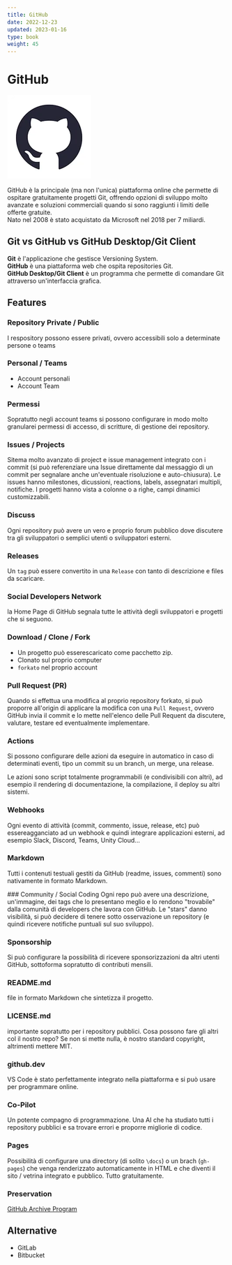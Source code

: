 ```yaml
---
title: GitHub
date: 2022-12-23
updated: 2023-01-16
type: book
weight: 45
---
```

# GitHub

![](img/github_icon_192.webp)

GitHub è la principale (ma non l'unica) piattaforma online che permette di ospitare gratuitamente progetti Git, offrendo opzioni di sviluppo molto avanzate e soluzioni commerciali quando si sono raggiunti i limiti delle offerte gratuite.  
Nato nel 2008 è stato acquistato da Microsoft nel 2018 per 7 miliardi.

## Git vs GitHub vs GitHub Desktop/Git Client

**Git** è l'applicazione che gestisce Versioning System.  
**GitHub** è una piattaforma web che ospita repositories Git.  
**GitHub Desktop/Git Client** è un programma che permette di comandare Git attraverso un'interfaccia grafica.

## Features

### Repository Private / Public
I respository possono essere privati, ovvero accessibili solo a determinate persone o teams

### Personal / Teams

- Account personali
- Account Team

### Permessi
Sopratutto negli account teams si possono configurare in modo molto granularei permessi di accesso, di scritture, di gestione dei repository.

### Issues / Projects
Sitema molto avanzato di project e issue management integrato con i commit (si può referenziare una Issue direttamente dal messaggio di un commit per segnalare anche un'eventuale risoluzione e auto-chiusura).
Le issues hanno milestones, dicussioni, reactions, labels, assegnatari multipli, notifiche.
I progetti hanno vista a colonne o a righe, campi dinamici customizzabili.

### Discuss
Ogni repository può avere un vero e proprio forum pubblico dove discutere tra gli sviluppatori o semplici utenti o sviluppatori esterni.

### Releases
Un `tag` può essere convertito in una `Release` con tanto di descrizione e files da scaricare.

### Social Developers Network
la Home Page di GitHub segnala tutte le attività degli sviluppatori e progetti che si seguono.

### Download / Clone / Fork

- Un progetto può esserescaricato come pacchetto zip.
- Clonato sul proprio computer
- `forkato` nel proprio account

### Pull Request (PR)
Quando si effettua una modifica al proprio repository forkato, si può proporre all'origin di applicare la modifica con una `Pull Request`, ovvero GitHub invia il commit e lo mette nell'elenco delle Pull Requent da discutere, valutare, testare ed eventualmente implementare.

### Actions
Si possono configurare delle azioni da eseguire in automatico in caso di determinati eventi, tipo un commit su un branch, un merge, una release.

Le azioni sono script totalmente programmabili (e condivisibili con altri), ad esempio il rendering di documentazione, la compilazione, il deploy su altri sistemi.

### Webhooks
Ogni evento di attività (commit, commento, issue, release, etc) può essereagganciato ad un webhook e quindi integrare applicazioni esterni, ad esempio Slack, Discord, Teams, Unity Cloud...

### Markdown
Tutti i contenuti testuali gestiti da GitHub (readme, issues, commenti) sono nativamente in formato Markdown.

### Community / Social Coding
Ogni repo può avere una descrizione, un'immagine, dei tags che lo presentano meglio e lo rendono "trovabile" dalla comunità di developers che lavora con GitHub.
Le "stars" danno visibilità, si può decidere di tenere sotto osservazione un repository (e quindi ricevere notifiche puntuali sul suo sviluppo).

### Sponsorship
Si può configurare la possibilità di ricevere sponsorizzazioni da altri utenti GitHub, sottoforma sopratutto di contributi mensili.

### README.md
file in formato Markdown che sintetizza il progetto.

### LICENSE.md
importante sopratutto per i repository pubblici.
Cosa possono fare gli altri col il nostro repo?
Se non si mette nulla, è nostro standard copyright, altrimenti mettere MIT.

### github.dev
VS Code è stato perfettamente integrato nella piattaforma e si può usare per programmare online.

### Co-Pilot
Un potente compagno di programmazione. Una AI che ha studiato tutti i repository pubblici e sa trovare errori e proporre migliorie di codice.

### Pages
Possibilità di configurare una directory (di solito `\docs`) o un brach (`gh-pages`) che venga renderizzato automaticamente in HTML e che diventi il sito / vetrina integrato e pubblico. Tutto gratuitamente.

### Preservation
[GitHub Archive Program](https://archiveprogram.github.com/faq/)

## Alternative

- GitLab
- Bitbucket
